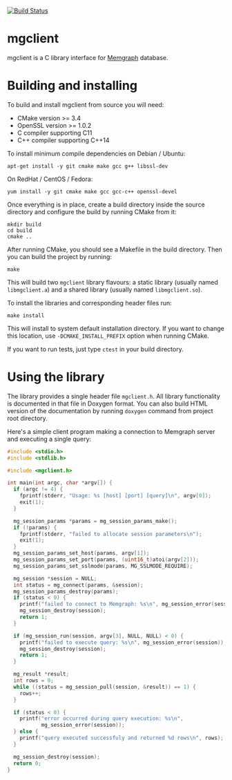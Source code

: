 [![Build Status](https://travis-ci.org/memgraph/mgclient.svg?branch=master)](https://travis-ci.org/memgraph/mgclient)

# mgclient

mgclient is a C library interface for [Memgraph](https://www.memgraph.com)
database.

# Building and installing

To build and install mgclient from source you will need:
   - CMake version >= 3.4
   - OpenSSL version >= 1.0.2
   - C compiler supporting C11
   - C++ compiler supporting C++14

To install minimum compile dependencies on Debian / Ubuntu:

```
apt-get install -y git cmake make gcc g++ libssl-dev
```

On RedHat / CentOS / Fedora:

```
yum install -y git cmake make gcc gcc-c++ openssl-devel
```

Once everything is in place, create a build directory inside the source
directory and configure the build by running CMake from it:

```
mkdir build
cd build
cmake ..
```

After running CMake, you should see a Makefile in the build directory. Then you
can build the project by running:

```
make
```

This will build two `mgclient` library flavours: a static library (usually
named `libmgclient.a`) and a shared library (usually named `libmgclient.so`).

To install the libraries and corresponding header files run:

```
make install
```

This will install to system default installation directory. If you want to
change this location, use `-DCMAKE_INSTALL_PREFIX` option when running CMake.

If you want to run tests, just type `ctest` in your build directory.

# Using the library

The library provides a single header file `mgclient.h`. All library
functionality is documented in that file in Doxygen format. You can also build
HTML version of the documentation by running `doxygen` command from project
root directory.

Here's a simple client program making a connection to Memgraph server and
executing a single query:

```c
#include <stdio.h>
#include <stdlib.h>

#include <mgclient.h>

int main(int argc, char *argv[]) {
  if (argc != 4) {
    fprintf(stderr, "Usage: %s [host] [port] [query]\n", argv[0]);
    exit(1);
  }

  mg_session_params *params = mg_session_params_make();
  if (!params) {
    fprintf(stderr, "failed to allocate session parameters\n");
    exit(1);
  }
  mg_session_params_set_host(params, argv[1]);
  mg_session_params_set_port(params, (uint16_t)atoi(argv[2]));
  mg_session_params_set_sslmode(params, MG_SSLMODE_REQUIRE);

  mg_session *session = NULL;
  int status = mg_connect(params, &session);
  mg_session_params_destroy(params);
  if (status < 0) {
    printf("failed to connect to Memgraph: %s\n", mg_session_error(session));
    mg_session_destroy(session);
    return 1;
  }

  if (mg_session_run(session, argv[3], NULL, NULL) < 0) {
    printf("failed to execute query: %s\n", mg_session_error(session));
    mg_session_destroy(session);
    return 1;
  }

  mg_result *result;
  int rows = 0;
  while ((status = mg_session_pull(session, &result)) == 1) {
    rows++;
  }

  if (status < 0) {
    printf("error occurred during query execution: %s\n",
           mg_session_error(session));
  } else {
    printf("query executed successfuly and returned %d rows\n", rows);
  }

  mg_session_destroy(session);
  return 0;
}
```
